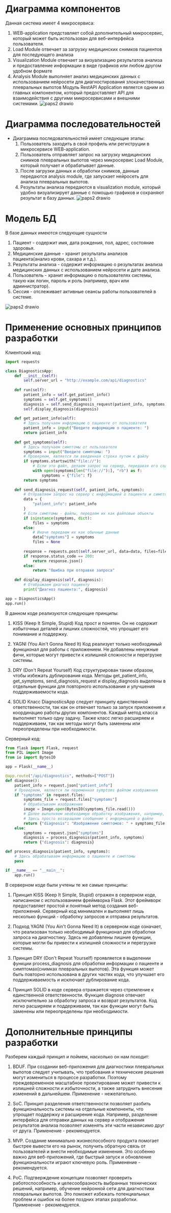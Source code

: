 # Диаграмма компонентов
Данная система имеет 4 микросервиса:
1. WEB-application представляет собой дополнительный микросервис, который может быть использован для веб-интерфейса пользователя.
2. Load Module отвечает за загрузку медицинских снимков пациентов для последующего анализа
3. Visualization Module отвечает за визуализацию результатов анализа и предоставление информации в виде графиков или любом другом удобном формате
4. Analysis Module выполняет анализ медицинских данных с использованием нейросети для диагностирования злокачественных плевральных выпотов
Модуль RestAPI Application является одним из главных компонентом, который предоставляет API для взаимодействия с другими микросервисами и внешними системами.
![paps2 drawio](https://github.com/Vodyiara/pap_hse/blob/main/Lab%20Work%20%E2%84%963/%D0%94%D0%B8%D0%B0%D0%B3%D1%80%D0%B0%D0%BC%D0%BC%D0%B0%20%D0%BA%D0%BE%D0%BC%D0%BF%D0%BE%D0%BD%D0%B5%D0%BD%D1%82%D0%BE%D0%B21.drawio.png)
# Диаграмма последовательностей
- Диаграмма последовательностей имеет следующие этапы:
  1. Пользователь заходить в свой профиль или региструции в микросервисе WEB-application.
  2. Пользователь отправляет запрос на загрузку медицинских снимков плевральных выпотов через микросервис Load Module, который получает и обрабатывает данные.
  4. После загрузки данных и обработки снимков, данные передаются analysis module, где запускает нейросеть для анализа плевральных выпотов.
  5. Результаты анализа передаются в visualization module, который удобно визуализирует данные с помощью графиков и сохраняют результат в базу данных.
  ![paps2 drawio](https://github.com/Vodyiara/pap_hse/blob/main/Lab%20Work%20%E2%84%963/%D0%94%D0%B8%D0%B0%D0%B3%D1%80%D0%B0%D0%BC%D0%BC%D0%B0%20%D0%BF%D0%BE%D1%81%D0%BB%D0%B5%D0%B4%D0%BE%D0%B2%D0%B0%D1%82%D0%B5%D0%BB%D1%8C%D0%BD%D0%BE%D1%81%D1%82%D0%B5%D0%B91.drawio.png)
# Модель БД
В базе данных имеются следующие сущности
  1) Пациент - содержит имя, дата рождения, пол, адрес, состояние здоровья.
  2) Медицинские данные - хранит результаты анализов пациента(анализ крови, сахара и т.д.).
  3) Результаты анализа - содержит информацию о результатах анализа медицинских данных с использованием нейросети и дате анализа.
  4) Пользователь - хранит информацию о пользователях системы, такую как логин, пароль и роль (например, врач или администратор).
  5) Сессия - отслеживает активные сеансы работы пользователей в системе.
 
![paps2 drawio](https://github.com/Vodyiara/pap_hse/blob/main/Lab%20Work%20%E2%84%963/%D0%91%D0%943.png)

# Применение основных принципов разработки
Клиентский код:

```python
import requests

class DiagnosticsApp:
    def __init__(self):
        self.server_url = "http://example.com/api/diagnostics"
    
    def run(self):
        patient_info = self.get_patient_info()
        symptoms = self.get_symptoms()
        diagnosis = self.send_diagnosis_request(patient_info, symptoms)
        self.display_diagnosis(diagnosis)
    
    def get_patient_info(self):
        # Здесь получаем информацию о пациенте от пользователя
        patient_info = input("Введите информацию о пациенте: ")
        return patient_info
    
    def get_symptoms(self):
        # Здесь получаем симптомы от пользователя
        symptoms = input("Введите симптомы: ")
        # Проверяем, является ли введенная строка путем к файлу
        if symptoms.startswith("file://"):
            # Если это файл, делаем запрос на сервер, передавая его содержимое
            with open(symptoms[len("file://"):], "rb") as f:
                symptoms = {"file": f}
        return symptoms
    
    def send_diagnosis_request(self, patient_info, symptoms):
        # Отправляем запрос на сервер с информацией о пациенте и симптомами
        data = {
            "patient_info": patient_info
        }
        # Если симптомы - файлы, передаем их как файловые объекты
        if isinstance(symptoms, dict):
            files = symptoms
        else:
            # Иначе передаем их как обычные данные
            data["symptoms"] = symptoms
            files = None
        
        response = requests.post(self.server_url, data=data, files=files)
        if response.status_code == 200:
            return response.json()
        else:
            return "Ошибка при отправке запроса"
    
    def display_diagnosis(self, diagnosis):
        # Отображаем диагноз пациенту
        print("Диагноз пациента:", diagnosis)

app = DiagnosticsApp()
app.run()
```
В данном коде реализуются следующие принципы:

1. KISS (Keep It Simple, Stupid)
  Код прост и понятен. Он не содержит избыточных деталей и лишних сложностей, что упрощает его понимание и поддержку.

2. YAGNI (You Ain't Gonna Need It) 
   Код реализует только необходимый функционал для работы с приложением. Не добавлены ненужные фичи, которые могут привести к излишней сложности и перегрузке системы.

3. DRY (Don't Repeat Yourself)
   Код структурирован таким образом, чтобы избежать дублирования кода. Методы get_patient_info, get_symptoms, send_diagnosis_request и display_diagnosis выделены в отдельные функции для повторного использования и улучшения поддерживаемости кода.

4. SOLID
   Класс DiagnosticsApp следует принципу единственной ответственности, так как он отвечает только за запуск приложения и координацию работы других компонентов. Каждый метод класса выполняет только одну задачу. Также класс легко расширяем и поддерживаем, так как методы могут быть заменены или переопределены при необходимости.

Серверный код:

```python
from flask import Flask, request
from PIL import Image
from io import BytesIO

app = Flask(__name__)

@app.route("/api/diagnostics", methods=["POST"])
def diagnose():
    patient_info = request.json["patient_info"]
    # Проверяем, является ли переменная symptoms файлом изображения
    if "symptoms" in request.files:
        symptoms_file = request.files["symptoms"]
        # Обрабатываем изображение
        image = Image.open(BytesIO(symptoms_file.read()))
        # Далее выполняем необходимую обработку изображения, например, анализ
        # Здесь просто возвращаем сообщение с информацией о файле
        return {"diagnosis": "Изображение симптомов: " + symptoms_file.filename}
    else:
        symptoms = request.json["symptoms"]
        diagnosis = process_diagnosis(patient_info, symptoms)
        return {"diagnosis": diagnosis}

def process_diagnosis(patient_info, symptoms):
    # Здесь обрабатываем информацию о пациенте и симптомы
    pass

if __name__ == "__main__":
    app.run()
```

В серверном коде были учтены те же самые принципы:

1. Принцип KISS (Keep It Simple, Stupid) отражен в серверном коде, написанном с использованием фреймворка Flask. Этот фреймворк предоставляет простой и понятный метод создания веб-приложений. Серверный код минимален и выполняет лишь несколько функций - обработку запросов и отправка результатов.

2. Подход YAGNI (You Ain't Gonna Need It) в серверном коде означает, что реализован только необходимый функционал для обработки запроса на диагностику. Здесь не добавлены лишние функции, которые могли бы привести к излишней сложности и перегрузке системы.

3. Принцип DRY (Don't Repeat Yourself) проявляется в выделении функции process_diagnosis для обработки информации о пациенте и симптомах(снимках плевральных выпотов). Эта функция может быть повторно использована в других частях кода, что улучшает его поддерживаемость и исключает дублирование кода.

4. Принцип SOLID в коде сервера отражается через стремление к единственной ответственности. Функция diagnose отвечает исключительно за обработку запроса и возврат результатов. Код легко расширяем и поддерживаем, так как функции могут быть заменены или переопределены при необходимости.


# Дополнительные принципы разработки
Разберем каждый принцип и поймем, насколько он нам походит:

1. BDUF. При создании веб-приложения для диагностики плевральных выпотов следует учитывать, что требования и технические решения могут измениться в процессе разработки. Поэтому преждевременное масштабное проектирование может привести к излишней сложности и избыточности, а также затруднить внесение изменений в дальнейшем. Применение - нежелательно.

2. SoC. Принцип разделения ответственности позволяет разбить функциональность системы на отдельные компоненты, что упрощает поддержку и расширение кода. Например, разделение интерфейса для отправки данных на сервер и отображения результатов анализа позволяет изменять эти части независимо друг от друга. Применение - рекомендуется.

3. MVP. Создание минимально жизнеспособного продукта помогает быстрее вывести его на рынок, получить обратную связь от пользователей и внести необходимые изменения. Это особенно важно для веб-приложений, где быстрый запуск и обновление функциональности играют ключевую роль. Применение - рекомендуется. 

4. PoC. Подтверждение концепции позволяет проверить работоспособность и целесообразность выбранных технических решений, например, обучение нейронной сети для диагностики плевральных выпотов. Это поможет избежать потенциальных проблем и ошибок на более поздних этапах разработки. Применение - рекомендуется.
  

